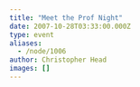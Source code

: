 ```yaml
---
title: "Meet the Prof Night"
date: 2007-10-28T03:33:00.000Z
type: event
aliases:
  - /node/1006
author: Christopher Head
images: []
---
```


